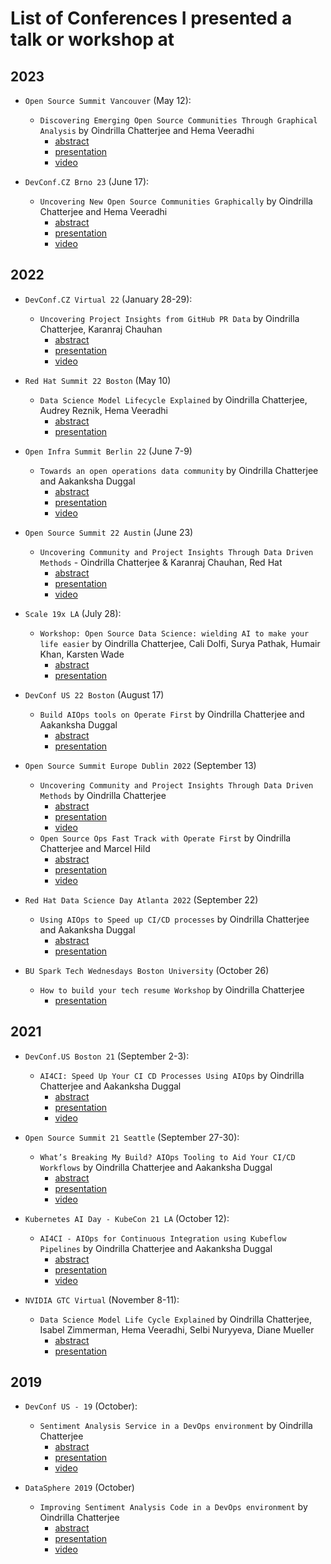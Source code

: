 # List of Conferences I presented a talk or workshop at

## 2023

- `Open Source Summit Vancouver` (May 12):
    - `Discovering Emerging Open Source Communities Through Graphical Analysis` by Oindrilla Chatterjee and Hema Veeradhi
        - [abstract](./talks/2023/OSSNA/Abstract.md)
        - [presentation](./talks/2023/OSSNA/discovering_emerging_oss_communities.pdf)
        - [video](https://youtu.be/iLG8ZtRCjio?si=n8pgt-3qtvH8Emgq)

- `DevConf.CZ Brno 23` (June 17):
    - `Uncovering New Open Source Communities Graphically` by Oindrilla Chatterjee and Hema Veeradhi
        - [abstract](./talks/2023/DevConfCZ/Abstract.md)
        - [presentation](./talks/2023/DevConfCZ/NetworkAnalysisforOpenSourceCommunities.pdf)
        - [video](https://youtu.be/jaWNTyQo2z4?si=NASfepsW_tBAfsCB)

## 2022

- `DevConf.CZ Virtual 22` (January 28-29):
    - `Uncovering Project Insights from GitHub PR Data` by Oindrilla Chatterjee, Karanraj Chauhan
        - [abstract](./talks/2022/DevConfCZ/Abstract.md)
        - [presentation](https://slides.com/chauhankaranraj/unconvering-insights-from-your-github)
        - [video](https://youtu.be/bg-fZ7KGsbw)

- `Red Hat Summit 22 Boston` (May 10)
    - `Data Science Model Lifecycle Explained` by Oindrilla Chatterjee, Audrey Reznik, Hema Veeradhi
        - [abstract](./talks/2022/RedHatSummit/Abstract.md)
        - [presentation](./talks/2022/RedHatSummit/Summit_2022_Data_Science_Model_Lifecycle_Explained.pdf)

- `Open Infra Summit Berlin 22` (June 7-9)
    - `Towards an open operations data community` by Oindrilla Chatterjee and Aakanksha Duggal
        - [abstract](./talks/2022/OpenInfraSummit/Abstract.md)
        - [presentation](./talks/2022/OpenInfraSummit/AI4CI_Towards_an_Open_Operations_Data_Community.pdf)
        - [video](https://youtu.be/leos1Q6BoDA?si=uewJ2ILdY9lP37pi&t=11)
        
- `Open Source Summit 22 Austin` (June 23)
    - `Uncovering Community and Project Insights Through Data Driven Methods` - Oindrilla Chatterjee & Karanraj Chauhan, Red Hat
        - [abstract](./talks/2022/OSSNA/Abstract.md)
        - [presentation](https://slides.com/chauhankaranraj/unconvering-insights-from-your-github)
        - [video](https://youtu.be/06Q6xt1JZKY?si=mqIaEdfM2cXnYpo1)

- `Scale 19x LA` (July 28):
    - `Workshop: Open Source Data Science: wielding AI to make your life easier` by Oindrilla Chatterjee, Cali Dolfi, Surya Pathak, Humair Khan, Karsten Wade
        - [abstract](./talks/2022/Scale/Abstract.md)
        - [presentation](./talks/2022/Scale/Workshop_build_AIOps_tools_using_Operate_First.pdf)
      
- `DevConf US 22 Boston` (August 17)
    - `Build AIOps tools on Operate First` by Oindrilla Chatterjee and Aakanksha Duggal
        - [abstract](./talks/2022/DevConfUS/Abstract.md)
        - [presentation](./talks/2022/DevConfUS/Workshop_build_AIOps_tools_using_Operate_First.pdf)

-  `Open Source Summit Europe Dublin 2022` (September 13)
    - `Uncovering Community and Project Insights Through Data Driven Methods` by Oindrilla Chatterjee
        - [abstract](./talks/2022/OSSEU/Abstract1.md)
        - [presentation](./talks/2022/OSSEU/UncoveringProjectandCommunityInsightsUsingDataDrivenMethods.pdf)
        - [video](https://youtu.be/V0AbQpAmN6w?si=WpKPIKj-v1whnGxC)
    - `Open Source Ops Fast Track with Operate First` by Oindrilla Chatterjee and Marcel Hild
        - [abstract](./talks/2022/OSSEU/Abstract2.md)
        - [presentation](./talks/2022/OSSEU/OpenSourceFastTrackwithOperateFirst.pdf)
        - [video](https://youtu.be/qGXUtetVIjw?si=rNCNt8DnCd1HdF52)

-  `Red Hat Data Science Day Atlanta 2022` (September 22)
    -  `Using AIOps to Speed up CI/CD processes` by Oindrilla Chatterjee and Aakanksha Duggal
        -  [abstract](./talks/2022/RHAIDay/Abstract.md)
        -  [presentation](./talks/2022/RHAIDay/AI4CI-DataScienceDay.pdf)
    
-  `BU Spark Tech Wednesdays Boston University` (October 26)
    - `How to build your tech resume Workshop` by Oindrilla Chatterjee
        - [presentation](./talks/2022/BUSpark/SparkResumeTechTalk.pdf)


## 2021

- `DevConf.US Boston 21` (September 2-3):
    - `AI4CI: Speed Up Your CI CD Processes Using AIOps` by Oindrilla Chatterjee and Aakanksha Duggal
        - [abstract](./talks/2021/DevConfUS/Abstract.md)
        - [presentation](./talks/2021/DevConfUS/DevConf.US-AI4CI_Oindrilla_Aakanksha.pdf)
        - [video](https://www.youtube.com/watch?v=Zc25N1np59I)

- `Open Source Summit 21 Seattle` (September 27-30):
    - `What’s Breaking My Build? AIOps Tooling to Aid Your CI/CD Workflows` by Oindrilla Chatterjee and Aakanksha Duggal
        - [abstract](./talks/2021/OSSNA/Abstract.md)
        - [presentation](./talks/2021/OSSNA/Open-Source-Summit-AI4CI.pdf)
        - [video](https://www.youtube.com/watch?v=_RNCn-7oUjI)

- `Kubernetes AI Day - KubeCon 21 LA` (October 12):
    - `AI4CI - AIOps for Continuous Integration using Kubeflow Pipelines` by Oindrilla Chatterjee and Aakanksha Duggal
        - [abstract](./talks/2021/KubeCon/Abstract.md)
        - [presentation](./talks/2021/KubeCon/Kubernetes-AI-Day-AI4CI.pdf)
        - [video](https://youtu.be/0-_RDgSGbe4)
     
- `NVIDIA GTC Virtual` (November 8-11):
   - `Data Science Model Life Cycle Explained` by Oindrilla Chatterjee, Isabel Zimmerman, Hema Veeradhi, Selbi Nuryyeva, Diane Mueller
        - [abstract](./talks/2021/NVIDIAGTC/Abstract.md)
        - [presentation](./talks/2021/NVIDIAGTC/NVIDIA_GTC_Slides.pdf)


## 2019

- `DevConf US - 19` (October):
    - `Sentiment Analysis Service in a DevOps environment` by Oindrilla Chatterjee
        - [abstract](./talks/2019/DevConfUS/Abstract.md)
        - [presentation](./talks/2019/DevConfUS/Sentiment_Analysis.pdf)
        - [video](https://youtu.be/2QJ367chSS0?si=pVvzIZlHbJi7drl9)
     
- `DataSphere 2019` (October)
    - `Improving Sentiment Analysis Code in a DevOps environment` by Oindrilla Chatterjee
        - [abstract](./talks/2019/DataSphere/Abstract.md)
        - [presentation](./talks/2019/DataSphere/SentimentAnalysis.pdf)
        - [video](https://youtu.be/4tvPR_13WuU?si=QYndKROypW2KhMSH)

